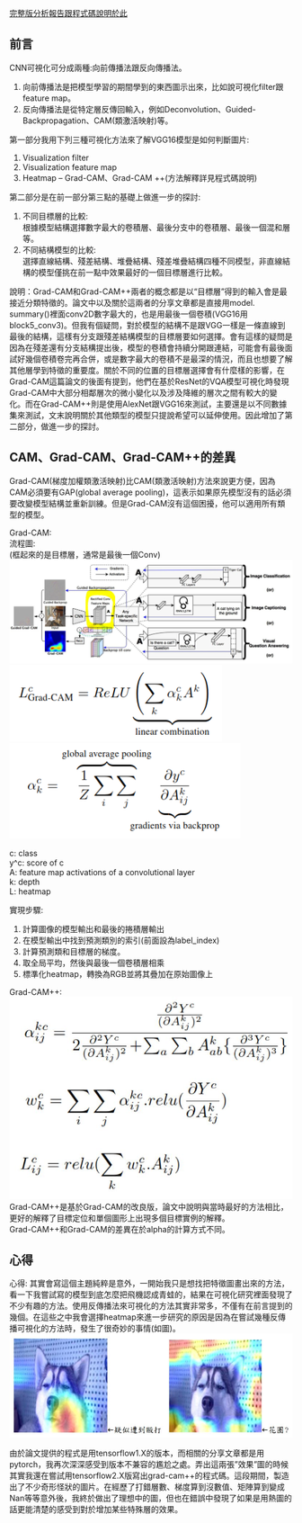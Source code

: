 [完整版分析報告跟程式碼說明於此](https://drive.google.com/file/d/1ZsimUzSOlDegLBrJxMok6df8sYyilb3W/view?usp=sharing)  

## 前言  
CNN可視化可分成兩種:向前傳播法跟反向傳播法。  
1. 向前傳播法是把模型學習的期間學到的東西圖示出來，比如說可視化filter跟feature map。   
2. 反向傳播法是從特定層反傳回輸入，例如Deconvolution、Guided-Backpropagation、CAM(類激活映射)等。   

第一部分我用下列三種可視化方法來了解VGG16模型是如何判斷圖片:  
1. Visualization filter  
2. Visualization feature map  
3. Heatmap – Grad-CAM、Grad-CAM ++(方法解釋詳見程式碼說明)  

第二部分是在前一部分第三點的基礎上做進一步的探討:  
1. 不同目標層的比較:  
根據模型結構選擇數字最大的卷積層、最後分支中的卷積層、最後一個混和層等。  
2. 不同結構模型的比較:  
選擇直線結構、殘差結構、堆疊結構、殘差堆疊結構四種不同模型，非直線結構的模型僅挑在前一點中效果最好的一個目標層進行比較。  

說明：Grad-CAM和Grad-CAM++兩者的概念都是以“目標層”得到的輸入會是最接近分類特徵的。論文中以及關於這兩者的分享文章都是直接用model. summary()裡面conv2D數字最大的，也是用最後一個卷積(VGG16用block5_conv3)。但我有個疑問，對於模型的結構不是跟VGG一樣是一條直線到最後的結構，這樣有分支跟殘差結構模型的目標層要如何選擇。會有這樣的疑問是因為在殘差還有分支結構提出後，模型的卷積會持續分開跟連結，可能會有最後面試好幾個卷積卷完再合併，或是數字最大的卷積不是最深的情況，而且也想要了解其他層學到特徵的重要度。關於不同的位置的目標層選擇會有什麼樣的影響，在Grad-CAM這篇論文的後面有提到，他們在基於ResNet的VQA模型可視化時發現Grad-CAM中大部分相鄰層次的微小變化以及涉及降維的層次之間有較大的變化。而在Grad-CAM++則是使用AlexNet跟VGG16來測試，主要還是以不同數據集來測試，文末說明關於其他類型的模型只提說希望可以延伸使用。因此增加了第二部分，做進一步的探討。  

## CAM、Grad-CAM、Grad-CAM++的差異  
Grad-CAM(梯度加權類激活映射)比CAM(類激活映射)方法來說更方便，因為CAM必須要有GAP(global average pooling)，這表示如果原先模型沒有的話必須要改變模型結構並重新訓練。但是Grad-CAM沒有這個困擾，他可以適用所有類型的模型。  

Grad-CAM:  
流程圖:  
(框起來的是目標層，通常是最後一個Conv)  
![target layer](https://github.com/sleepingjun/How-a-CNN-work/blob/main/grad-cam%20target%20layer.png)  
![f1](https://github.com/sleepingjun/How-a-CNN-work/blob/main/grad-cam%20formula1.png)  
![f2](https://github.com/sleepingjun/How-a-CNN-work/blob/main/grad-cam%20formula2.png) 

c: class  
y^c: score of c  
A: feature map activations of a convolutional layer  
k: depth  
L: heatmap  

實現步驟:  
1. 計算圖像的模型輸出和最後的捲積層輸出  
2. 在模型輸出中找到預測類別的索引(前面設為label_index)  
3. 計算預測類和目標層的梯度。  
4. 取全局平均，然後與最後一個卷積層相乘  
5. 標準化heatmap，轉換為RGB並將其疊加在原始圖像上  

Grad-CAM++:  
![f](https://github.com/sleepingjun/How-a-CNN-work/blob/main/grad-cam%2B%2B%20formula.png)  
Grad-CAM++是基於Grad-CAM的改良版，論文中說明與當時最好的方法相比，更好的解釋了目標定位和單個圖形上出現多個目標實例的解釋。  
Grad-CAM++和Grad-CAM的差異在於alpha的計算方式不同。  

## 心得  
心得: 
  其實會寫這個主題純粹是意外，一開始我只是想找把特徵圖畫出來的方法，看一下我嘗試寫的模型到底怎麼把飛機認成青蛙的，結果在可視化研究裡面發現了不少有趣的方法。使用反傳播法來可視化的方法其實非常多，不僅有在前言提到的幾個。在這些之中我會選擇heatmap來進一步研究的原因是因為在嘗試幾種反傳播可視化的方法時，發生了很奇妙的事情(如圖)。  
![h1](https://github.com/sleepingjun/How-a-CNN-work/blob/main/failed%20works.JPG)  

  由於論文提供的程式是用tensorflow1.X的版本，而相關的分享文章都是用pytorch，我再次深深感受到版本不兼容的尷尬之處。弄出這兩張”效果”圖的時候其實我還在嘗試用tensorflow2.X版寫出grad-cam++的程式碼。這段期間，製造出了不少奇形怪狀的圖片。在經歷了打錯層數、梯度算到沒數值、矩陣算到變成Nan等等意外後，我終於做出了理想中的圖，但也在錯誤中發現了如果是用熱圖的話更能清楚的感受到對於增加某些特殊層的效果。  

